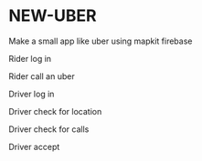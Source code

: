 # NEW-UBER
Make a small app like uber using mapkit firebase



Rider log in
















Rider call an uber



















Driver log in




















Driver check for location






















Driver check for calls




















Driver accept




